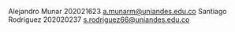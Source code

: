 Alejandro Munar 202021623 a.munarm@uniandes.edu.co
Santiago Rodriguez 202020237 s.rodriguez66@uniandes.edu.co